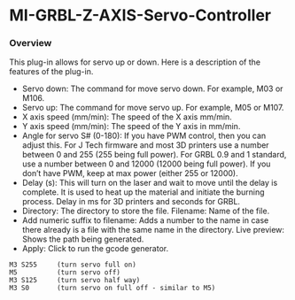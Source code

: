 # MI-GRBL-Z-AXIS-Servo-Controller

### Overview
This plug-in allows for servo up or down.  Here is a description of the features of the plug-in.

* Servo down:  The command for move servo down.  For example, M03 or M106.
* Servo up: The command for move servo up.  For example, M05 or M107.
* X axis speed (mm/min):  The speed of the X axis mm/min.
* Y axis speed (mm/min):  The speed of the Y axis in mm/min.
* Angle for servo S# (0-180): If you have PWM control, then you can adjust this.  For J Tech firmware and most 3D printers use a number between 0 and 255 (255 being full power).  For GRBL 0.9 and 1 standard, use a number between 0 and 12000 (12000 being full power).   If you don’t have PWM, keep at max power (either 255 or 12000).
* Delay (s):  This will turn on the laser and wait to move until the delay is complete.  It is used to heat up the material and initiate the burning process.  Delay in ms for 3D printers and seconds for GRBL.
* Directory:  The directory to store the file.
Filename:  Name of the file.
* Add numeric suffix to filename:  Adds a number to the name in case there already is a file with the same name in the directory.
Live preview:  Shows the path being generated.
* Apply:  Click to run the gcode generator.


```
M3 S255     (turn servo full on)
M5          (turn servo off)
M3 S125     (turn servo half way)
M3 S0       (turn servo on full off - similar to M5)
```